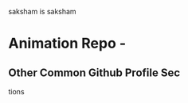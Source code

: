 



saksham is saksham 
















# Animation Repo - 
## Other Common Github Profile Sec



















tions



